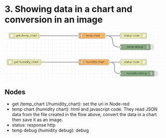 # 3. Showing data in a chart and conversion in an image

![chart conversion data image](img/chart_conversion_data_image.png)

## Nodes

- get /temp_chart (/humidity_chart): set the uri in Node-red
- temp chart (humidity chart): html and javascript code. They read JSON data from the file created in the flow above, convert the data in a chart then save it as an image.
- status: response http
- temp debug (humidity debug): debug